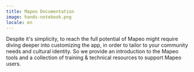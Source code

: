 ```yaml
---
title: Mapeo Documentation
image: hands-notebook.png
locale: en
---
```


Despite it's simplicity, to reach the full potential of Mapeo might require diving deeper into customizing the app, in order to tailor to your community needs and cultural identity. So we provide an introduction to the Mapeo tools and a collection of training & technical resources to support Mapeo users.

<app-button :color="true" localUrl=":8086/earthdefenderstoolkit/https://www.earthdefenderstoolkit.com/toolkit/mapping-for-earth-defenders/" text="Read the documentation"></app-button>
